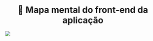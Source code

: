 <h1 align="center">
    🤯 Mapa mental do front-end da aplicação
</h1>
<img src="https://i.imgur.com/ugE1YVd.png"/>

